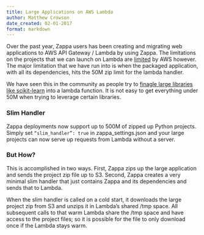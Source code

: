 ```yaml
---
title: Large Applications on AWS Lambda 
author: Matthew Crowson
date_created: 02-01-2017
format: markdown
---
```



Over the past year, Zappa users has been creating and migrating web applications to AWS API Gateway / Lambda by using Zappa. The limitations on the projects that we can launch on Lambda are [limited](http://docs.aws.amazon.com/lambda/latest/dg/limits.html) by AWS however. The major limitation that we have run into is when the packaged application, with all its dependencies, hits the 50M zip limit for the lambda handler. 

We have seen this in the community as people try to [finagle large libraries like scikit-learn](https://serverlesscode.com/post/deploy-scikitlearn-on-lamba/) into a lambda function. It is not easy to get everything under 50M when trying to leverage certain libraries. 

### Slim Handler
Zappa deployments now support up to 500M of zipped up Python projects. Simply set `“slim_handler”: true` in zappa_settings.json and your large projects can now serve up requests from Lambda without a server. 

### But How?
This is accomplished in two ways. First, Zappa zips up the large application and sends the project zip file up to S3. Second, Zappa creates a very minimal slim handler that just contains Zappa and its dependencies and sends that to Lambda. 

When the slim handler is called on a cold start, it downloads the large project zip from S3 and unzips it in Lambda’s shared /tmp space. All subsequent calls to that warm Lambda share the /tmp space and have access to the project files; so it is possible for the file to only download once if the Lambda stays warm.


